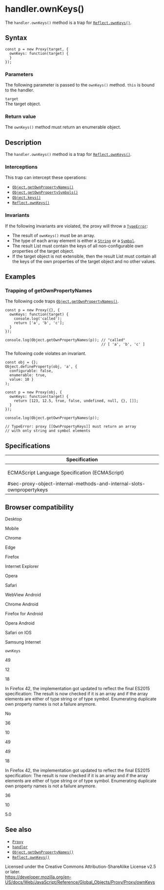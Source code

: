 handler.ownKeys()
=================

The `handler.ownKeys()` method is a trap for [`Reflect.ownKeys()`](../../reflect/ownkeys).

Syntax
------

    const p = new Proxy(target, {
      ownKeys: function(target) {
      }
    });

### Parameters

The following parameter is passed to the `ownKeys()` method. `this` is bound to the handler.

`target`  
The target object.

### Return value

The `ownKeys()` method must return an enumerable object.

Description
-----------

The `handler.ownKeys()` method is a trap for [`Reflect.ownKeys()`](../../reflect/ownkeys).

### Interceptions

This trap can intercept these operations:

-   [`Object.getOwnPropertyNames()`](../../object/getownpropertynames)
-   [`Object.getOwnPropertySymbols()`](../../object/getownpropertysymbols)
-   [`Object.keys()`](../../object/keys)
-   [`Reflect.ownKeys()`](../../reflect/ownkeys)

### Invariants

If the following invariants are violated, the proxy will throw a [`TypeError`](../../typeerror):

-   The result of `ownKeys()` must be an array.
-   The type of each array element is either a [`String`](../../string) or a [`Symbol`](../../symbol).
-   The result List must contain the keys of all non-configurable own properties of the target object.
-   If the target object is not extensible, then the result List must contain all the keys of the own properties of the target object and no other values.

Examples
--------

### Trapping of getOwnPropertyNames

The following code traps [`Object.getOwnPropertyNames()`](../../object/getownpropertynames).

    const p = new Proxy({}, {
      ownKeys: function(target) {
        console.log('called');
        return ['a', 'b', 'c'];
      }
    });

    console.log(Object.getOwnPropertyNames(p)); // "called"
                                                // [ 'a', 'b', 'c' ]

The following code violates an invariant.

    const obj = {};
    Object.defineProperty(obj, 'a', {
      configurable: false,
      enumerable: true,
      value: 10 }
    );

    const p = new Proxy(obj, {
      ownKeys: function(target) {
        return [123, 12.5, true, false, undefined, null, {}, []];
      }
    });

    console.log(Object.getOwnPropertyNames(p));

    // TypeError: proxy [[OwnPropertyKeys]] must return an array
    // with only string and symbol elements

Specifications
--------------

<table><colgroup><col style="width: 100%" /></colgroup><thead><tr class="header"><th>Specification</th></tr></thead><tbody><tr class="odd"><td><p>ECMAScript Language Specification (ECMAScript)<br />
</p><span class="small">#sec-proxy-object-internal-methods-and-internal-slots-ownpropertykeys</span></td></tr></tbody></table>

Browser compatibility
---------------------

Desktop

Mobile

Chrome

Edge

Firefox

Internet Explorer

Opera

Safari

WebView Android

Chrome Android

Firefox for Android

Opera Android

Safari on IOS

Samsung Internet

`ownKeys`

49

12

18

In Firefox 42, the implementation got updated to reflect the final ES2015 specification: The result is now checked if it is an array and if the array elements are either of type string or of type symbol. Enumerating duplicate own property names is not a failure anymore.

No

36

10

49

49

18

In Firefox 42, the implementation got updated to reflect the final ES2015 specification: The result is now checked if it is an array and if the array elements are either of type string or of type symbol. Enumerating duplicate own property names is not a failure anymore.

36

10

5.0

See also
--------

-   [`Proxy`](../../proxy)
-   [`handler`](../proxy)
-   [`Object.getOwnPropertyNames()`](../../object/getownpropertynames)
-   [`Reflect.ownKeys()`](../../reflect/ownkeys)

Licensed under the Creative Commons Attribution-ShareAlike License v2.5 or later.  
<a href="https://developer.mozilla.org/en-US/docs/Web/JavaScript/Reference/Global_Objects/Proxy/Proxy/ownKeys" class="_attribution-link">https://developer.mozilla.org/en-US/docs/Web/JavaScript/Reference/Global_Objects/Proxy/Proxy/ownKeys</a>
